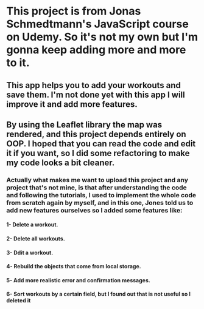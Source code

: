 ﻿# This project is from Jonas Schmedtmann's JavaScript course on Udemy. So it's not my own but I'm gonna keep adding more and more to it.

## This app helps you to add your workouts and save them. I'm not done yet with this app I will improve it and add more features.

## By using the Leaflet library the map was rendered, and this project depends entirely on OOP. I hoped that you can read the code and edit it if you want, so I did some refactoring to make my code looks a bit cleaner.

### Actually what makes me want to upload this project and any project that's not mine, is that after understanding the code and following the tutorials, I used to implement the whole code from scratch again by myself, and in this one, Jones told us to add new features ourselves so I added some features like:

#### 1- Delete a workout.
#### 2- Delete all workouts.
#### 3- Ddit a workout.
#### 4- Rebuild the objects that come from local storage.
#### 5- Add more realistic error and confirmation messages.
#### 6- Sort workouts by a certain field, but I found out that is not useful so I deleted it
